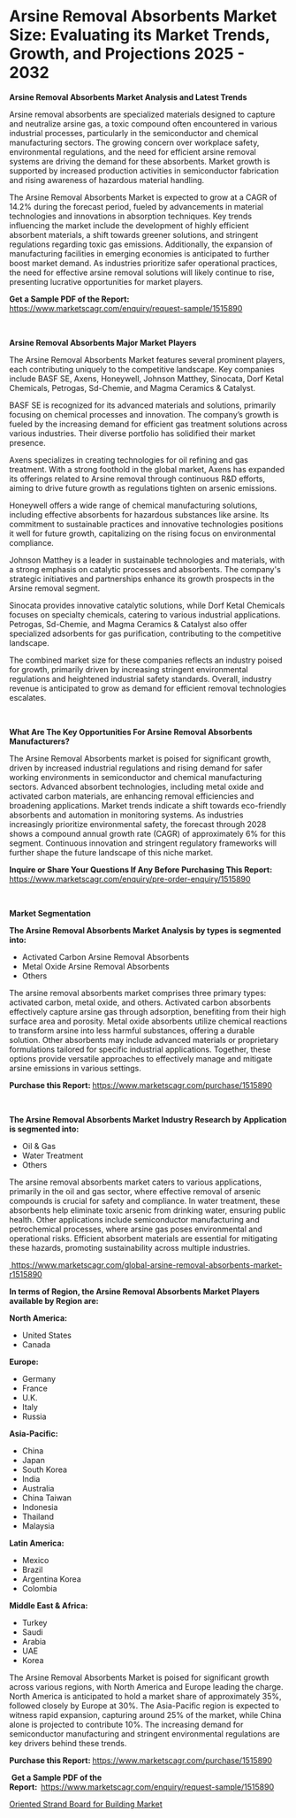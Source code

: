 <p><h1>Arsine Removal Absorbents Market Size: Evaluating its Market Trends, Growth, and Projections 2025 - 2032</h1></p><p><strong>Arsine Removal Absorbents Market Analysis and Latest Trends</strong></p>
<p><p>Arsine removal absorbents are specialized materials designed to capture and neutralize arsine gas, a toxic compound often encountered in various industrial processes, particularly in the semiconductor and chemical manufacturing sectors. The growing concern over workplace safety, environmental regulations, and the need for efficient arsine removal systems are driving the demand for these absorbents. Market growth is supported by increased production activities in semiconductor fabrication and rising awareness of hazardous material handling.</p><p>The Arsine Removal Absorbents Market is expected to grow at a CAGR of 14.2% during the forecast period, fueled by advancements in material technologies and innovations in absorption techniques. Key trends influencing the market include the development of highly efficient absorbent materials, a shift towards greener solutions, and stringent regulations regarding toxic gas emissions. Additionally, the expansion of manufacturing facilities in emerging economies is anticipated to further boost market demand. As industries prioritize safer operational practices, the need for effective arsine removal solutions will likely continue to rise, presenting lucrative opportunities for market players.</p></p>
<p><strong>Get a Sample PDF of the Report:&nbsp;</strong> <a href="https://www.marketscagr.com/enquiry/request-sample/1515890?utm_campaign=3448&utm_medium=2&utm_source=Github&utm_content=ia&utm_term=29032025&utm_id=arsine-removal-absorbents">https://www.marketscagr.com/enquiry/request-sample/1515890</a></p>
<p>&nbsp;</p>
<p><strong>Arsine Removal Absorbents Major Market Players</strong></p>
<p><p>The Arsine Removal Absorbents Market features several prominent players, each contributing uniquely to the competitive landscape. Key companies include BASF SE, Axens, Honeywell, Johnson Matthey, Sinocata, Dorf Ketal Chemicals, Petrogas, Sd-Chemie, and Magma Ceramics & Catalyst.</p><p>BASF SE is recognized for its advanced materials and solutions, primarily focusing on chemical processes and innovation. The company’s growth is fueled by the increasing demand for efficient gas treatment solutions across various industries. Their diverse portfolio has solidified their market presence.</p><p>Axens specializes in creating technologies for oil refining and gas treatment. With a strong foothold in the global market, Axens has expanded its offerings related to Arsine removal through continuous R&D efforts, aiming to drive future growth as regulations tighten on arsenic emissions.</p><p>Honeywell offers a wide range of chemical manufacturing solutions, including effective absorbents for hazardous substances like arsine. Its commitment to sustainable practices and innovative technologies positions it well for future growth, capitalizing on the rising focus on environmental compliance.</p><p>Johnson Matthey is a leader in sustainable technologies and materials, with a strong emphasis on catalytic processes and absorbents. The company's strategic initiatives and partnerships enhance its growth prospects in the Arsine removal segment.</p><p>Sinocata provides innovative catalytic solutions, while Dorf Ketal Chemicals focuses on specialty chemicals, catering to various industrial applications. Petrogas, Sd-Chemie, and Magma Ceramics & Catalyst also offer specialized adsorbents for gas purification, contributing to the competitive landscape.</p><p>The combined market size for these companies reflects an industry poised for growth, primarily driven by increasing stringent environmental regulations and heightened industrial safety standards. Overall, industry revenue is anticipated to grow as demand for efficient removal technologies escalates.</p></p>
<p>&nbsp;</p>
<p><strong>What Are The Key Opportunities For Arsine Removal Absorbents Manufacturers?</strong></p>
<p><p>The Arsine Removal Absorbents market is poised for significant growth, driven by increased industrial regulations and rising demand for safer working environments in semiconductor and chemical manufacturing sectors. Advanced absorbent technologies, including metal oxide and activated carbon materials, are enhancing removal efficiencies and broadening applications. Market trends indicate a shift towards eco-friendly absorbents and automation in monitoring systems. As industries increasingly prioritize environmental safety, the forecast through 2028 shows a compound annual growth rate (CAGR) of approximately 6% for this segment. Continuous innovation and stringent regulatory frameworks will further shape the future landscape of this niche market.</p></p>
<p><strong>Inquire or Share Your Questions If Any Before Purchasing This Report:</strong> <a href="https://www.marketscagr.com/enquiry/pre-order-enquiry/1515890?utm_campaign=3448&utm_medium=2&utm_source=Github&utm_content=ia&utm_term=29032025&utm_id=arsine-removal-absorbents">https://www.marketscagr.com/enquiry/pre-order-enquiry/1515890</a></p>
<p>&nbsp;</p>
<p><strong>Market Segmentation</strong></p>
<p><strong>The Arsine Removal Absorbents Market Analysis by types is segmented into:</strong></p>
<p><ul><li>Activated Carbon Arsine Removal Absorbents</li><li>Metal Oxide Arsine Removal Absorbents</li><li>Others</li></ul></p>
<p><p>The arsine removal absorbents market comprises three primary types: activated carbon, metal oxide, and others. Activated carbon absorbents effectively capture arsine gas through adsorption, benefiting from their high surface area and porosity. Metal oxide absorbents utilize chemical reactions to transform arsine into less harmful substances, offering a durable solution. Other absorbents may include advanced materials or proprietary formulations tailored for specific industrial applications. Together, these options provide versatile approaches to effectively manage and mitigate arsine emissions in various settings.</p></p>
<p><strong>Purchase this Report:&nbsp;</strong><a href="https://www.marketscagr.com/purchase/1515890?utm_campaign=3448&utm_medium=2&utm_source=Github&utm_content=ia&utm_term=29032025&utm_id=arsine-removal-absorbents">https://www.marketscagr.com/purchase/1515890</a></p>
<p>&nbsp;</p>
<p><strong>The Arsine Removal Absorbents Market Industry Research by Application is segmented into:</strong></p>
<p><ul><li>Oil & Gas</li><li>Water Treatment</li><li>Others</li></ul></p>
<p><p>The arsine removal absorbents market caters to various applications, primarily in the oil and gas sector, where effective removal of arsenic compounds is crucial for safety and compliance. In water treatment, these absorbents help eliminate toxic arsenic from drinking water, ensuring public health. Other applications include semiconductor manufacturing and petrochemical processes, where arsine gas poses environmental and operational risks. Efficient absorbent materials are essential for mitigating these hazards, promoting sustainability across multiple industries.</p></p>
<p><a href="https://www.marketscagr.com/global-arsine-removal-absorbents-market-r1515890?utm_campaign=3448&utm_medium=2&utm_source=Github&utm_content=ia&utm_term=29032025&utm_id=arsine-removal-absorbents">&nbsp;https://www.marketscagr.com/global-arsine-removal-absorbents-market-r1515890</a></p>
<p><strong>In terms of Region, the Arsine Removal Absorbents Market Players available by Region are:</strong></p>
<p>
    <p> <strong> North America: </strong>
        <ul>
            <li>United States</li>
            <li>Canada</li>
        </ul>
        </p> 
    <p> <strong> Europe: </strong>
        <ul>
            <li>Germany</li>
            <li>France</li>
            <li>U.K.</li>
            <li>Italy</li>
            <li>Russia</li>
        </ul>
        </p> 
    <p> <strong> Asia-Pacific: </strong>
        <ul>
            <li>China</li>
            <li>Japan</li>
            <li>South Korea</li>
            <li>India</li>
            <li>Australia</li>
            <li>China Taiwan</li>
            <li>Indonesia</li>
            <li>Thailand</li>
            <li>Malaysia</li>
        </ul>
        </p> 
    <p> <strong> Latin America: </strong>
        <ul>
            <li>Mexico</li>
            <li>Brazil</li>
            <li>Argentina Korea</li>
            <li>Colombia</li>
        </ul>
        </p> 
    <p> <strong> Middle East & Africa: </strong>
        <ul>
            <li>Turkey</li>
            <li>Saudi</li>
            <li>Arabia</li>
            <li>UAE</li>
            <li>Korea</li>
        </ul>
    </p>
    </p>
<p><p>The Arsine Removal Absorbents Market is poised for significant growth across various regions, with North America and Europe leading the charge. North America is anticipated to hold a market share of approximately 35%, followed closely by Europe at 30%. The Asia-Pacific region is expected to witness rapid expansion, capturing around 25% of the market, while China alone is projected to contribute 10%. The increasing demand for semiconductor manufacturing and stringent environmental regulations are key drivers behind these trends.</p></p>
<p><strong>Purchase this Report: </strong><a href="https://www.marketscagr.com/purchase/1515890?utm_campaign=3448&utm_medium=2&utm_source=Github&utm_content=ia&utm_term=29032025&utm_id=arsine-removal-absorbents">https://www.marketscagr.com/purchase/1515890</a></p>
<p>&nbsp;<strong>Get a Sample PDF of the Report:&nbsp;&nbsp;</strong><a href="https://www.marketscagr.com/enquiry/request-sample/1515890?utm_campaign=3448&utm_medium=2&utm_source=Github&utm_content=ia&utm_term=29032025&utm_id=arsine-removal-absorbents">https://www.marketscagr.com/enquiry/request-sample/1515890</a></p>
<p><strong></strong></p>
<p><p><a href="https://github.com/tafuaraasswn/Market-Research-Report-List-1/blob/main/oriented-strand-board-for-building-market.md?utm_campaign=3448&utm_medium=2&utm_source=Github&utm_content=ia&utm_term=29032025&utm_id=arsine-removal-absorbents">Oriented Strand Board for Building Market</a></p></p>